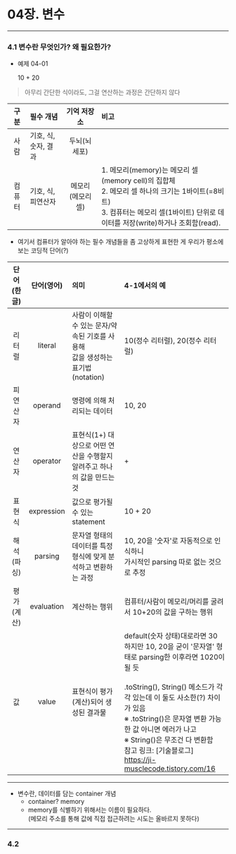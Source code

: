 # 04장. 변수

***

### 4.1 변수란 무엇인가? 왜 필요한가?

* 예제 04-01


    10 + 20
> 아무리 간단한 식이라도, 그걸 연산하는 과정은 간단하지 않다

|구분| 필수 개념               |   기억 저장소   | 비고                                                                                                                                   |
|:---:|:--------------------|:----------:|:-------------------------------------------------------------------------------------------------------------------------------------|
|사람| 기호, 식, 숫자, 결과       |  두뇌(뇌세포)   |                                                                                                                                      |
|컴퓨터| 기호, 식, 피연산자    | 메모리(메모리 셀) | 1. 메모리(memory)는 메모리 셀(memory cell)의 집합체  <br/>2. 메모리 셀 하나의 크기는 1바이트(=8비트)  <br/>3. 컴퓨터는 메모리 셀(1바이트) 단위로 데이터를 저장(write)하거나 조회함(read). |

* 여기서 컴퓨터가 알아야 하는 필수 개념들을 좀 고상하게 표현한 게 우리가 평소에 보는 코딩적 단어(?)

| 단어(한글) |   단어(영어)   | 의미                                                      | 4-1에서의 예                                                                                                                                                                                                                                                                       |
|:------:|:----------:|:--------------------------------------------------------|:-------------------------------------------------------------------------------------------------------------------------------------------------------------------------------------------------------------------------------------------------------------------------------|
|  리터럴   |  literal   | 사람이 이해할 수 있는 문자/약속된 기호를 사용해  <br/>값을 생성하는 표기법(notation) | 10(정수 리터럴), 20(정수 리터럴)                                                                                                                                                                                                                                                         |
|  피연산자  |  operand   | 명령에 의해 처리되는 데이터                                         | 10, 20                                                                                                                                                                                                                                                                         |
|  연산자   |  operator  | 표현식(1+) 대상으로 어떤 연산을 수행할지  <br/>알려주고 하나의 값을 만드는 것        | +                                                                                                                                                                                                                                                                              |
|  표현식   | expression | 값으로 평가될 수 있는 statement                                  | 10 + 20                                                                                                                                                                                                                                                                        |
| 해석(파싱) |  parsing   | 문자열 형태의 데이터를 특정 형식에 맞게 분석하고 변환하는 과정                     | 10, 20을 '숫자'로 자동적으로 인식하니  <br/>가시적인 parsing 따로 없는 것으로 추정                                                                                                                                                                                                                       |
| 평가(계산) | evaluation | 계산하는 행위                                                 | 컴퓨터/사람이 메모리/머리를 굴려서 10+20의 값을 구하는 행위                                                                                                                                                                                                                                           |
|   값    |   value    | 표현식이 평가(계산)되어 생성된 결과물                                   | default(숫자 상태)대로라면 30  <br/>하지만 10, 20을 굳이 '문자열' 형태로 parsing한 이후라면 1020이 될 듯  <br/>  <br/>.toString(), String() 메소드가 각각 있는데 이 둘도 사소한(?) 차이가 있음  <br/>※ .toString()은 문자열 변환 가능한 값 아니면 에러가 나고  <br/>※ String()은 무조건 다 변환함  <br/>참고 링크: [기술블로그] <https://ji-musclecode.tistory.com/16> |                                                                                                                                     |


***

* 변수란, 데이터를 담는 container 개념
  * container? memory
  * memory를 식별하기 위해서는 이름이 필요하다.  
    (메모리 주소를 통해 값에 직접 접근하려는 시도는 올바르지 못하다)


***

### 4.2

